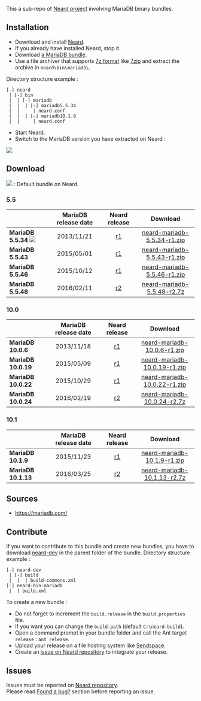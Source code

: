 This a sub-repo of [Neard project](https://github.com/crazy-max/neard) involving MariaDB binary bundles.

## Installation

* Download and install [Neard](https://github.com/crazy-max/neard).
* If you already have installed Neard, stop it.
* Download [a MariaDB bundle](#download).
* Use a file archiver that supports [7z format](http://www.7-zip.org/7z.html) like [7zip](http://www.7-zip.org/) and extract the archive in `neard\bin\mariadb\`.

Directory structure example :
```
[-] neard
 | [-] bin
 |  | [-] mariadb
 |  |  | [-] mariadb5.5.34
 |  |     | neard.conf
 |  |  | [-] mariadb10.1.9
 |  |     | neard.conf
 ```

* Start Neard.
* Switch to the MariaDB version you have extracted on Neard :

![](https://raw.github.com/crazy-max/neard-bin-mariadb/master/img/switchVersion-20151214.png)

## Download

![](https://raw.github.com/crazy-max/neard-bin-mariadb/master/img/star-20151214.png) : Default bundle on Neard.

### 5.5

|                    | MariaDB release date | Neard release | Download |
| ------------------ |:--------------------:|:-------------:|:--------:|
| **MariaDB 5.5.34** ![](https://raw.github.com/crazy-max/neard-bin-mariadb/master/img/star-20151214.png) | 2013/11/21 | [r1](https://github.com/crazy-max/neard-bin-mariadb/releases/tag/r1) | [neard-mariadb-5.5.34-r1.zip](https://github.com/crazy-max/neard-bin-mariadb/releases/download/r1/neard-mariadb-5.5.34-r1.zip) |
| **MariaDB 5.5.43** | 2015/05/01 | [r1](https://github.com/crazy-max/neard-bin-mariadb/releases/tag/r1) | [neard-mariadb-5.5.43-r1.zip](https://github.com/crazy-max/neard-bin-mariadb/releases/download/r1/neard-mariadb-5.5.43-r1.zip) |
| **MariaDB 5.5.46** | 2015/10/12 | [r1](https://github.com/crazy-max/neard-bin-mariadb/releases/tag/r1) | [neard-mariadb-5.5.46-r1.zip](https://github.com/crazy-max/neard-bin-mariadb/releases/download/r1/neard-mariadb-5.5.46-r1.zip) |
| **MariaDB 5.5.48** | 2016/02/11 | [r2](https://github.com/crazy-max/neard-bin-mariadb/releases/tag/r2) | [neard-mariadb-5.5.48-r2.7z](https://github.com/crazy-max/neard-bin-mariadb/releases/download/r2/neard-mariadb-5.5.48-r2.7z) |

### 10.0

|                     | MariaDB release date | Neard release | Download |
| ------------------- |:--------------------:|:-------------:|:--------:|
| **MariaDB 10.0.6**  | 2013/11/18 | [r1](https://github.com/crazy-max/neard-bin-mariadb/releases/tag/r1) | [neard-mariadb-10.0.6-r1.zip](https://github.com/crazy-max/neard-bin-mariadb/releases/download/r1/neard-mariadb-10.0.6-r1.zip) |
| **MariaDB 10.0.19** | 2015/05/09 | [r1](https://github.com/crazy-max/neard-bin-mariadb/releases/tag/r1) | [neard-mariadb-10.0.19-r1.zip](https://github.com/crazy-max/neard-bin-mariadb/releases/download/r1/neard-mariadb-10.0.19-r1.zip) |
| **MariaDB 10.0.22** | 2015/10/29 | [r1](https://github.com/crazy-max/neard-bin-mariadb/releases/tag/r1) | [neard-mariadb-10.0.22-r1.zip](https://github.com/crazy-max/neard-bin-mariadb/releases/download/r1/neard-mariadb-10.0.22-r1.zip) |
| **MariaDB 10.0.24** | 2016/02/19 | [r2](https://github.com/crazy-max/neard-bin-mariadb/releases/tag/r2) | [neard-mariadb-10.0.24-r2.7z](https://github.com/crazy-max/neard-bin-mariadb/releases/download/r2/neard-mariadb-10.0.24-r2.7z) |

### 10.1

|                     | MariaDB release date | Neard release | Download |
| ------------------- |:--------------------:|:-------------:|:--------:|
| **MariaDB 10.1.9**  | 2015/11/23 | [r1](https://github.com/crazy-max/neard-bin-mariadb/releases/tag/r1) | [neard-mariadb-10.1.9-r1.zip](https://github.com/crazy-max/neard-bin-mariadb/releases/download/r1/neard-mariadb-10.1.9-r1.zip) |
| **MariaDB 10.1.13** | 2016/03/25 | [r2](https://github.com/crazy-max/neard-bin-mariadb/releases/tag/r2) | [neard-mariadb-10.1.13-r2.7z](https://github.com/crazy-max/neard-bin-mariadb/releases/download/r2/neard-mariadb-10.1.13-r2.7z) |

## Sources

* https://mariadb.com/

## Contribute

If you want to contribute to this bundle and create new bundles, you have to download [neard-dev](https://github.com/crazy-max/neard-dev) in the parent folder of the bundle.
Directory structure example :

```
[-] neard-dev
 | [-] build
 |  |  | build-commons.xml 
[-] neard-bin-mariadb
 |  | build.xml
```

To create a new bundle :
* Do not forget to increment the `build.release` in the `build.properties` file.
* If you want you can change the `build.path` (default `C:\neard-build`).
* Open a command prompt in your bundle folder and call the Ant target `release` : `ant release`.
* Upload your release on a file hosting system like [Sendspace](https://www.sendspace.com/).
* Create an [issue on Neard repository](https://github.com/crazy-max/neard/issues) to integrate your release.

## Issues

Issues must be reported on [Neard repository](https://github.com/crazy-max/neard/issues).<br />
Please read [Found a bug?](https://github.com/crazy-max/neard#found-a-bug) section before reporting an issue.
